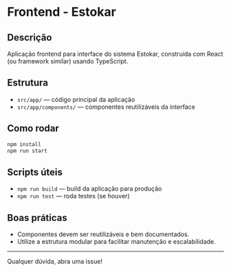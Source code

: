 # Frontend - Estokar

## Descrição

Aplicação frontend para interface do sistema Estokar, construída com React (ou framework similar) usando TypeScript.

## Estrutura

- `src/app/` — código principal da aplicação
- `src/app/components/` — componentes reutilizáveis da interface

## Como rodar

```bash
npm install
npm run start
```

## Scripts úteis

- `npm run build` — build da aplicação para produção
- `npm run test` — roda testes (se houver)

## Boas práticas

- Componentes devem ser reutilizáveis e bem documentados.
- Utilize a estrutura modular para facilitar manutenção e escalabilidade.

---

Qualquer dúvida, abra uma issue!
